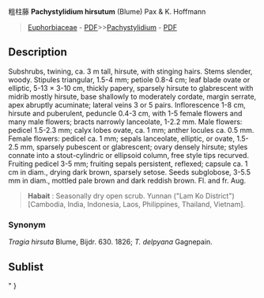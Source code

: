 粗柱藤  **Pachystylidium hirsutum** (Blume) Pax & K. Hoffmann

> [Euphorbiaceae](http://www.iplant.cn/info/Euphorbiaceae?t=foc) - [PDF](http://www.iplant.cn/foc/pdf/Euphorbiaceae.pdf)>>[Pachystylidium](http://www.iplant.cn/info/Pachystylidium?t=foc) - [PDF](http://www.iplant.cn/foc/pdf/Pachystylidium.pdf)

## Description

Subshrubs, twining, ca. 3 m tall, hirsute, with stinging hairs. Stems slender, woody. Stipules triangular, 1.5-4 mm; petiole 0.8-4 cm; leaf blade ovate or elliptic, 5-13 × 3-10 cm, thickly papery, sparsely hirsute to glabrescent with midrib mostly hirsute, base shallowly to moderately cordate, margin serrate, apex abruptly acuminate; lateral veins 3 or 5 pairs. Inflorescence 1-8 cm, hirsute and puberulent, peduncle 0.4-3 cm, with 1-5 female flowers and many male flowers; bracts narrowly lanceolate, 1-2.2 mm. Male flowers: pedicel 1.5-2.3 mm; calyx lobes ovate, ca. 1 mm; anther locules ca. 0.5 mm. Female flowers: pedicel ca. 1 mm; sepals lanceolate, elliptic, or ovate, 1.5-2.5 mm, sparsely pubescent or glabrescent; ovary densely hirsute; styles connate into a stout-cylindric or ellipsoid column, free style tips recurved. Fruiting pedicel 3-5 mm; fruiting sepals persistent, reflexed; capsule ca. 1 cm in diam., drying dark brown, sparsely setose. Seeds subglobose, 3-5.5 mm in diam., mottled pale brown and dark reddish brown. Fl. and fr. Aug.


> **Habait** : 
> Seasonally dry open scrub. Yunnan (\"Lam Ko District\") [Cambodia, India, Indonesia, Laos, Philippines, Thailand, Vietnam].

### Synonym
*Tragia hirsuta* Blume, Bijdr. 630. 1826; *T. delpyana* Gagnepain.


## Sublist
"
}